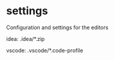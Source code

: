 # settings

Configuration and settings for the editors

idea: .idea/*.zip 

vscode: .vscode/*.code-profile
